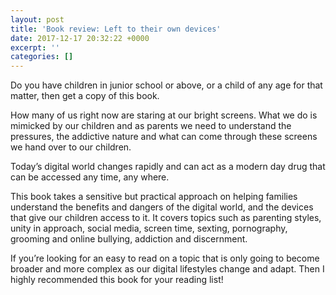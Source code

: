 ```yaml
---
layout: post
title: 'Book review: Left to their own devices'
date: 2017-12-17 20:32:22 +0000
excerpt: ''
categories: []
---
```

Do you have children in junior school or above, or a child of any age for that matter, then get a copy of this book.

How many of us right now are staring at our bright screens. What we do is mimicked by our children and as parents we need to understand the pressures, the addictive nature and what can come through these screens we hand over to our children.

Today’s digital world changes rapidly and can act as a modern day drug that can be accessed any time, any where.

This book takes a sensitive but practical approach on helping families understand the benefits and dangers of the digital world, and the devices that give our children access to it. It covers topics such as parenting styles, unity in approach, social media, screen time, sexting, pornography, grooming and online bullying, addiction and discernment.

If you’re looking for an easy to read on a topic that is only going to become broader and more complex as our digital lifestyles change and adapt. Then I highly recommended this book for your reading list!
